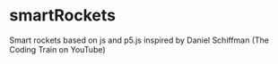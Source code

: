 # smartRockets
Smart rockets based on js and p5.js inspired by Daniel Schiffman (The Coding Train on YouTube)
